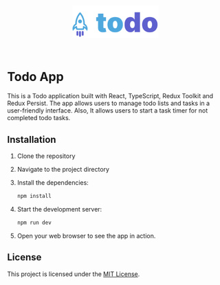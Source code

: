 <p align="center">
  <a href="https://github.com/robstermarinho/todo-react-ts" target="_blank" rel="noopener noreferrer">
    <img width="200" src="./src/assets/todo-logo.svg" alt="todo logo">
  </a>
</p>
<br/>

# Todo App

This is a Todo application built with React, TypeScript, Redux Toolkit and Redux Persist. The app allows users to manage todo lists and tasks in a user-friendly interface. Also, It allows users to start a task timer for not completed todo tasks.

## Installation

1. Clone the repository
2. Navigate to the project directory
3. Install the dependencies:

   ```bash
   npm install
   ```

4. Start the development server:

   ```bash
   npm run dev
   ```

5. Open your web browser to see the app in action.

## License

This project is licensed under the [MIT License](LICENSE).
